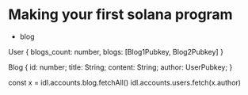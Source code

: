 # Making your first solana program

- blog

User {
blogs_count: number,
blogs: [Blog1Pubkey, Blog2Pubkey]
}

Blog {
id: number;
title: String;
content: String;
author: UserPubkey;
}

const x = idl.accounts.blog.fetchAll()
idl.accounts.users.fetch(x.author)
